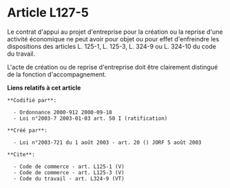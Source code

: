 # Article L127-5

Le contrat d'appui au projet d'entreprise pour la création ou la reprise d'une activité économique ne peut avoir pour objet
ou pour effet d'enfreindre les dispositions des articles L. 125-1, L. 125-3,
L. 324-9 ou L. 324-10 du code du travail. 

L'acte de création ou de reprise d'entreprise doit être clairement distingué de la fonction d'accompagnement.

**Liens relatifs à cet article**

	**Codifié par**:

	  - Ordonnance 2000-912 2000-09-18
	  - Loi n°2003-7 2003-01-03 art. 50 I (ratification)

	**Créé par**:

	  - Loi n°2003-721 du 1 août 2003 - art. 20 () JORF 5 août 2003

	**Cite**:

	  - Code de commerce - art. L125-1 (V)
	  - Code de commerce - art. L125-3 (V)
	  - Code du travail - art. L324-9 (VT)
